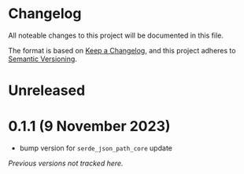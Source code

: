 # Changelog

All noteable changes to this project will be documented in this file.

The format is based on [Keep a Changelog](https://keepachangelog.com/en/1.0.0/),
and this project adheres to [Semantic Versioning](https://semver.org/spec/v2.0.0.html).

# Unreleased

# 0.1.1 (9 November 2023)

- bump version for `serde_json_path_core` update

_Previous versions not tracked here._

